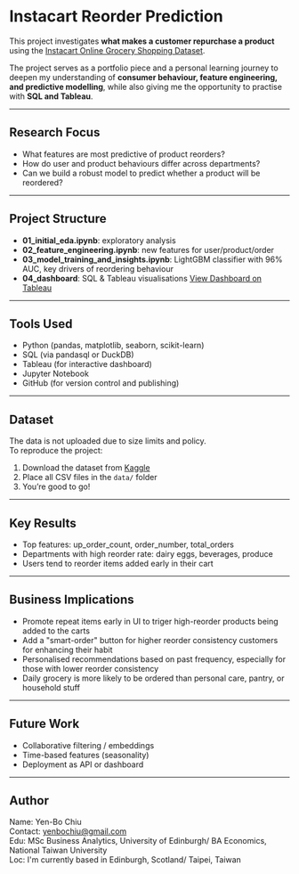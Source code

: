 # Instacart Reorder Prediction

This project investigates **what makes a customer repurchase a product** using the [Instacart Online Grocery Shopping Dataset](https://www.kaggle.com/datasets/instacart/instacart-market-basket-analysis).

The project serves as a portfolio piece and a personal learning journey to deepen my understanding of **consumer behaviour, feature engineering, and predictive modelling**, while also giving me the opportunity to practise with **SQL and Tableau**.

---

## Research Focus

- What features are most predictive of product reorders?
- How do user and product behaviours differ across departments?
- Can we build a robust model to predict whether a product will be reordered?

---

## Project Structure
- **01_initial_eda.ipynb**: exploratory analysis
- **02_feature_engineering.ipynb**: new features for user/product/order
- **03_model_training_and_insights.ipynb**: LightGBM classifier with 96% AUC, key drivers of reordering behaviour
- **04_dashboard**: SQL & Tableau visualisations [View Dashboard on Tableau](https://public.tableau.com/views/ReorderAnalysis/Dashboard5?:language=en-US&:sid=&:redirect=auth&:display_count=n&:origin=viz_share_link)

---

## Tools Used

- Python (pandas, matplotlib, seaborn, scikit-learn)
- SQL (via pandasql or DuckDB)
- Tableau (for interactive dashboard)
- Jupyter Notebook
- GitHub (for version control and publishing)

---

## Dataset

The data is not uploaded due to size limits and policy.  
To reproduce the project:

1. Download the dataset from [Kaggle](https://www.kaggle.com/datasets/instacart/instacart-market-basket-analysis)
2. Place all CSV files in the `data/` folder
3. You’re good to go!

---

## Key Results

- Top features: up_order_count, order_number, total_orders
- Departments with high reorder rate: dairy eggs, beverages, produce
- Users tend to reorder items added early in their cart

---

## Business Implications

- Promote repeat items early in UI to triger high-reorder products being added to the carts
- Add a "smart-order" button for higher reorder consistency customers for enhancing their habit
- Personalised recommendations based on past frequency, especially for those with lower reorder consistency
- Daily grocery is more likely to be ordered than personal care, pantry, or household stuff

---

## Future Work
- Collaborative filtering / embeddings
- Time-based features (seasonality)
- Deployment as API or dashboard

---

## Author

Name: Yen-Bo Chiu    
Contact: yenbochiu@gmail.com    
Edu: MSc Business Analytics, University of Edinburgh/ BA Economics, National Taiwan University  
Loc: I'm currently based in Edinburgh, Scotland/ Taipei, Taiwan


